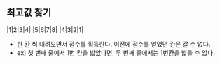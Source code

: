 ## 최고값 찾기

|1|2|3|4|
|5|6|7|8|
|4|3|2|1|

- 한 칸 씩 내려오면서 점수를 획득한다. 이전에 점수를 얻었던 칸은 갈 수 없다.
- ex) 첫 번째 줄에서 1번 칸을 밟았다면, 두 번째 줄에서는 1번칸을 밟을 수 없다.
